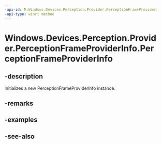 ----api-id: M:Windows.Devices.Perception.Provider.PerceptionFrameProviderInfo.#ctor
-api-type: winrt method
---<!-- Method syntaxpublic PerceptionFrameProviderInfo()--># Windows.Devices.Perception.Provider.PerceptionFrameProviderInfo.PerceptionFrameProviderInfo## -descriptionInitializes a new PerceptionFrameProviderInfo instance.## -remarks## -examples## -see-also